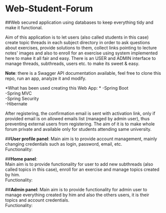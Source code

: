 # Web-Student-Forum
##Web secured application using databases to keep everything tidy and make it functional. 

Aim of this application is to let users (also called students in this case) create topic threads in each subject directory in order to 
ask questions about exercises, provide solutions to them, collect links pointing to lecture notes' images and also to enroll for an exercise 
using system implemented here to make it all fair and easy. There is an USER and ADMIN interface to manage threads, subthreads, users etc. to make 
its sweet & easy.

**Note**: there is a Swagger API documentation available, feel free to clone this repo, run an app, analyze it and modify.

*What has been used creating this Web App: * 
-Spring Boot   
-Spring MVC   
-Spring Security   
-Hibernate   

After registering, the confirmation email is sent with activation link, only if provided email is on allowed emails list (managed by admin user),
thus preventing external users from registering. The aim of it is to make whole forum private and available only for students attending same university.

##**User profile panel**:
Main aim is to provide account management, mainly changing credentials such as login, password, email, etc.  
Functionality:  

##**Home panel**:   
Main aim is to provide functionality for user to add new subthreads (also called topics in this case), enroll for an exercise and manage topics
created by him.  
Functionality:  

##**Admin panel**: 
Main aim is to provide functionality for admin user to manage everything created by him and also the others users, it is their topics and account credentials.  
Functionality:
